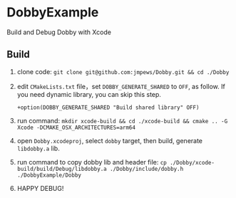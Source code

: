 # DobbyExample

Build and Debug Dobby with Xcode

## Build

1. clone code: `git clone git@github.com:jmpews/Dobby.git && cd ./Dobby`
2. edit `CMakeLists.txt` file，set `DOBBY_GENERATE_SHARED` to `OFF`, as follow. If you need dynamic library, you can skip this step.

   ```
   +option(DOBBY_GENERATE_SHARED "Build shared library" OFF)
   ```
3. run command: `mkdir xcode-build && cd ./xcode-build && cmake .. -G Xcode -DCMAKE_OSX_ARCHITECTURES=arm64`
4. open `Dobby.xcodeproj`, select `dobby` target, then build, generate `libdobby.a` lib.
5. run command to copy dobby lib and header file: `cp ./Dobby/xcode-build/build/Debug/libdobby.a ./Dobby/include/dobby.h ./DobbyExample/Dobby`
6. HAPPY DEBUG!

